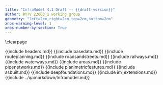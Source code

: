 ```yaml
---
title: "InfraModel 4.1 Draft -- {{draft-version}}"
author: RYTV 22003_1 working group
geometry: "left=2cm,right=2cm,top=2cm,bottom=2cm"
xnos-warning-level: 1
xnos-number-by-section: True
---
```

\clearpage

{{include headers.md}}
{{include basedata.md}}
{{include routeplanning.md}}
{{include roadsandstreets.md}}
{{include railways.md}}
{{include waterways.md}}
{{include areas.md}}
{{include pipenetworks.md}}
{{include planimetricfeatures.md}}
{{include asbuilt.md}}
{{include deepfoundations.md}}
{{include im_extensions.md}}
{{include ../qamarkdown/Inframodel.md}}